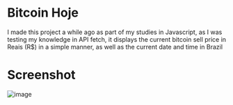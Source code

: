 # Bitcoin Hoje

I made this project a while ago as part of my studies in Javascript, as I was testing my knowledge in API fetch, it displays the current bitcoin sell price in Reais (R$) in a simple manner, as well as the current date and time in Brazil


# Screenshot

![image](https://github.com/arturburatto/bitcoin-hoje/assets/72110904/d7c0d259-f265-4dc4-8823-fbb63d4b4dc7)
